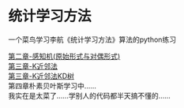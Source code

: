 # 统计学习方法
一个菜鸟学习李航《统计学习方法》算法的python练习

[第二章-感知机(原始形式与对偶形式)](https://github.com/dreamrains/Statistical-Learning-Methods/blob/main/perceptron.py)  
[第三章-K近邻法](https://github.com/dreamrains/Statistical-Learning-Methods/blob/main/knn.py)  
[第三章-K近邻法KD树](https://github.com/dreamrains/Statistical-Learning-Methods/blob/main/kdtree.py)  
第四章朴素贝叶斯学习中……  
我实在是太菜了……学别人的代码都半天搞不懂的……
